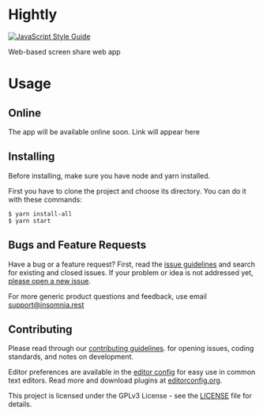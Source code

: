 # Hightly
[![JavaScript Style Guide](https://cdn.rawgit.com/standard/standard/master/badge.svg)](https://github.com/standard/standard)

Web-based screen share web app

# Usage

## Online
The app will be available online soon. Link will appear here
## Installing
Before installing, make sure you have node and yarn installed.

First you have to clone the project and choose its directory. You can do it with these commands:
```
$ yarn install-all
$ yarn start
```

## Bugs and Feature Requests

Have a bug or a feature request? First, read the
[issue guidelines](CONTRIBUTING.md#using-the-issue-tracker) and search for existing and
closed issues. If your problem or idea is not addressed yet, [please open a new issue](https://github.com/Semreg/hightly/issues).

For more generic product questions and feedback, use email
[support@insomnia.rest](mailto:vchabaniuk@outlook.com)

## Contributing

Please read through our [contributing guidelines](CONTRIBUTING.md).
for opening issues, coding standards, and notes on development.

Editor preferences are available in the [editor config](.editorconfig) for easy use in
common text editors. Read more and download plugins at [editorconfig.org](http://editorconfig.org).

This project is licensed under the GPLv3 License - see the [LICENSE](LICENSE) file for details.
